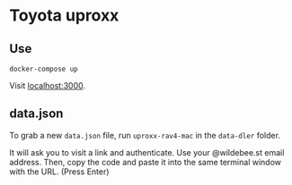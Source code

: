 # Toyota uproxx

## Use

```
docker-compose up
```
Visit [localhost:3000](http://localhost:3000/).

## data.json

To grab a new `data.json` file, run `uproxx-rav4-mac` in the `data-dler` folder.

It will ask you to visit a link and authenticate. Use your @wildebee.st email address. Then, copy the code and paste it into the same terminal window with the URL. (Press Enter)
